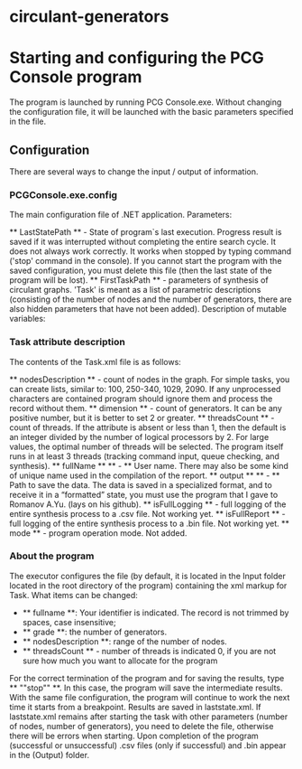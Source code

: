 # circulant-generators

# Starting and configuring the PCG Console program
The program is launched by running PCG Console.exe. Without changing the configuration file, it will be launched with the basic parameters specified in the file.

## Configuration

There are several ways to change the input / output of information.

### PCGConsole.exe.config
The main configuration file of .NET application. Parameters:
    <add key="FirstTaskPath" value="Input\task1.xml"/>
    <add key="LastStatePath" value="laststate.xml"/>

** LastStatePath ** - State of program`s last execution. Progress result is saved if it was interrupted without completing the entire search cycle. It does not always work correctly. It works when stopped by typing command ('stop' command in the console). If you cannot start the program with the saved configuration, you must delete this file (then the last state of the program will be lost).
** FirstTaskPath ** - parameters of synthesis of circulant graphs. 'Task' is meant as a list of parametric descriptions (consisting of the number of nodes and the number of generators, there are also hidden parameters that have not been added). Description of mutable variables:

### Task attribute description
The contents of the Task.xml file is as follows:
<Task xmlns:xsi="http://www.w3.org/2001/XMLSchema-instance" xmlns:xsd="http://www.w3.org/2001/XMLSchema" 
nodesDescription="6-750,1000,2500,5000,7500" grade="3" threadsCount="6" 
outputFolderPath="Output/only1" fullName="Glukhikh A." isFullLogging="false" isFullReport="false" />

** nodesDescription ** - count of nodes in the graph. For simple tasks, you can create lists, similar to: 100, 250-340, 1029, 2090. If any unprocessed characters are contained program should ignore them and process the record without them.
** dimension ** - count of generators. It can be any positive number, but it is better to set 2 or greater.
** threadsCount ** - count of threads. If the attribute is absent or less than 1, then the default is an integer divided by the number of logical processors by 2. For large values, the optimal number of threads will be selected. The program itself runs in at least 3 threads (tracking command input, queue checking, and synthesis).
** fullName ** ** - ** User name. There may also be some kind of unique name used in the compilation of the report.
** output ** ** - ** Path to save the data. The data is saved in a specialized format, and to receive it in a “formatted” state, you must use the program that I gave to Romanov A.Yu. (lays on his github).
** isFullLogging ** - full logging of the entire synthesis process to a .csv file. Not working yet.
** isFullReport ** - full logging of the entire synthesis process to a .bin file. Not working yet.
** mode ** - program operation mode. Not added.

### About the program
The executor configures the file (by default, it is located in the Input folder located in the root directory of the program) containing the xml markup for Task. What items can be changed:

- ** fullname **: Your identifier is indicated. The record is not trimmed by spaces, case insensitive;
- ** grade **: the number of generators.
- ** nodesDescription **: range of the number of nodes.
- ** threadsCount ** - number of threads is indicated 0, if you are not sure how much you want to allocate for the program

For the correct termination of the program and for saving the results, type ** ""stop"" **. 
In this case, the program will save the intermediate results. With the same file configuration, the program will continue to work the next time it starts from a breakpoint. Results are saved in laststate.xml.
If laststate.xml remains after starting the task with other parameters (number of nodes, number of generators), you need to delete the file, otherwise there will be errors when starting.
Upon completion of the program (successful or unsuccessful) .csv files (only if successful) and .bin appear in the  (Output) folder.
